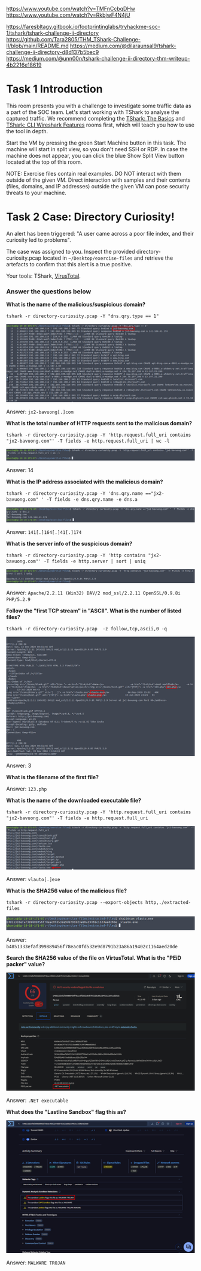 
https://www.youtube.com/watch?v=TMFnCcbqDHw
https://www.youtube.com/watch?v=RkbjwF4N4jU


https://faresbltagy.gitbook.io/footprintinglabs/tryhackme-soc-1/tshark/tshark-challenge-ii-directory
https://github.com/Tara2805/THM_TShark-Challenge-II/blob/main/README.md
https://medium.com/@dilaraunsal9/tshark-challenge-ii-directory-d8d137b5bec9
https://medium.com/@unn00n/tshark-challenge-ii-directory-thm-writeup-4b2216e18619

# Task 1 Introduction

This room presents you with a challenge to investigate some traffic data as a part of the SOC team. Let's start working with TShark to analyse the captured traffic. We recommend completing the [TShark: The Basics](https://tryhackme.com/room/tsharkthebasics) and [TShark: CLI Wireshark Features](https://tryhackme.com/room/tsharkcliwiresharkfeatures) rooms first, which will teach you how to use the tool in depth.

Start the VM by pressing the green Start Machine button in this task. The machine will start in split view, so you don't need SSH or RDP. In case the machine does not appear, you can click the blue Show Split View button located at the top of this room.

NOTE: Exercise files contain real examples. DO NOT interact with them outside of the given VM. Direct interaction with samples and their contents (files, domains, and IP addresses) outside the given VM can pose security threats to your machine.

# Task 2 Case: Directory Curiosity!

An alert has been triggered: "A user came across a poor file index, and their curiosity led to problems".

The case was assigned to you. Inspect the provided directory-curiosity.pcap located in `~/Desktop/exercise-files` and retrieve the artefacts to confirm that this alert is a true positive.

Your tools: TShark, [VirusTotal](https://www.virustotal.com/).

### Answer the questions below

**What is the name of the malicious/suspicious domain?**

```
tshark -r directory-curiosity.pcap -Y "dns.qry.type == 1"
```

![](_resources/15%20Tshark%20Challenge%202%20-%20Directory/d9a9abe23297c6d04d7ed6e9720aceb1_MD5.jpg)

Answer: `jx2-bavuong[.]com`

**What is the total number of HTTP requests sent to the malicious domain?**

```
tshark -r directory-curiosity.pcap -Y 'http.request.full_uri contains "jx2-bavuong.com"' -T fields -e http.request.full_uri | wc -l
```

![](_resources/15%20Tshark%20Challenge%202%20-%20Directory/21fc0d90cb74c84c13309670c1ee92dd_MD5.jpg)

Answer: 14

**What is the IP address associated with the malicious domain?**

```
tshark -r directory-curiosity.pcap -Y 'dns.qry.name =="jx2-bavuong.com" ' -T fields -e dns.qry.name -e dns.a
```

![](_resources/15%20Tshark%20Challenge%202%20-%20Directory/1ad0da28c00ca878bdf4f049b17ed016_MD5.jpg)

Answer: `141[.]164[.]41[.]174`

**What is the server info of the suspicious domain?**

```
tshark -r directory-curiosity.pcap -Y 'http contains "jx2-bavuong.com"' -T fields -e http.server | sort | uniq
```

![](_resources/15%20Tshark%20Challenge%202%20-%20Directory/6d92dd78ccd6572bfc7043e990edc8e8_MD5.jpg)

Answer: `Apache/2.2.11 (Win32) DAV/2 mod_ssl/2.2.11 OpenSSL/0.9.8i PHP/5.2.9`

**Follow the "first TCP stream" in "ASCII". What is the number of listed files?**

```
tshark -r directory-curiosity.pcap  -z follow,tcp,ascii,0 -q
```

![](_resources/15%20Tshark%20Challenge%202%20-%20Directory/81ff3cacd85925ed43b00d17429a6112_MD5.jpg)

Answer: 3

**What is the filename of the first file?**

Answer: `123.php`

**What is the name of the downloaded executable file?**

```
tshark -r directory-curiosity.pcap -Y 'http.request.full_uri contains "jx2-bavuong.com"' -T fields -e http.request.full_uri
```

![](_resources/15%20Tshark%20Challenge%202%20-%20Directory/1cf56fe7ceba32c6a1b861f44d6e91bd_MD5.jpg)

Answer: `vlauto[.]exe`

**What is the SHA256 value of the malicious file?**

```
tshark -r directory-curiosity.pcap --export-objects http,./extracted-files
```

![](_resources/15%20Tshark%20Challenge%202%20-%20Directory/d535b91ec65cce542ce61a6820a081a6_MD5.jpg)

Answer: `b4851333efaf399889456f78eac0fd532e9d8791b23a86a19402c1164aed20de`

**Search the SHA256 value of the file on VirtusTotal. What is the "PEiD packer" value?**

![](_resources/15%20Tshark%20Challenge%202%20-%20Directory/bacf5a8cc17dee1c88e598aa4ed1825d_MD5.jpg)

Answer: `.NET executable`

**What does the "Lastline Sandbox" flag this as?**

![](_resources/15%20Tshark%20Challenge%202%20-%20Directory/e938cb257e14a87e817adb76e5fc3109_MD5.jpg)

Answer: `MALWARE TROJAN`

